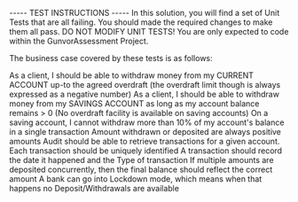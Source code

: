 
----- TEST INSTRUCTIONS -----
In this solution, you will find a set of Unit Tests that are all failing.
You should made the required changes to make them all pass. DO NOT MODIFY UNIT TESTS! You are only expected to code within the GunvorAssessment Project.

The business case covered by these tests is as follows:

As a client, I should be able to withdraw money from my CURRENT ACCOUNT up-to the agreed overdraft (the overdraft limit though is always expressed as a negative number)
As a client, I should be able to withdraw money from my SAVINGS ACCOUNT as long as my account balance remains > 0 (No overdraft facility is available on saving accounts)
On a saving account, I cannot withdraw more than 10% of my account's balance in a single transaction
Amount withdrawn or deposited are always positive amounts
Audit should be able to retrieve transactions for a given account. Each transaction should be uniquely identified
A transaction should record the date it happened and the Type of transaction
If multiple amounts are deposited concurrently, then the final balance should reflect the correct amount
A bank can go into Lockdown mode, which means when that happens no Deposit/Withdrawals are available